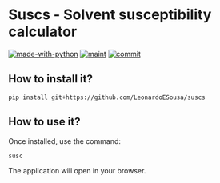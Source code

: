 # Suscs - Solvent susceptibility calculator


[![made-with-python](https://img.shields.io/badge/Made%20with-Python-1f425f.svg?style=plastic)](https://www.python.org/)
[![maint](https://img.shields.io/maintenance/yes/2024?style=plastic)]()
[![commit](https://img.shields.io/github/last-commit/LeonardoESousa/suscs?style=plastic)]()


## How to install it?

`pip install git+https://github.com/LeonardoESousa/suscs`

## How to use it?

Once installed, use the command:

`susc`

The application will open in your browser.
